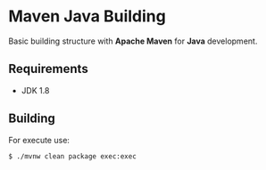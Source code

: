 # Maven Java Building

Basic building structure with **Apache Maven** for **Java** development.

## Requirements

  - JDK 1.8

## Building

For execute use:

`$ ./mvnw clean package exec:exec`

